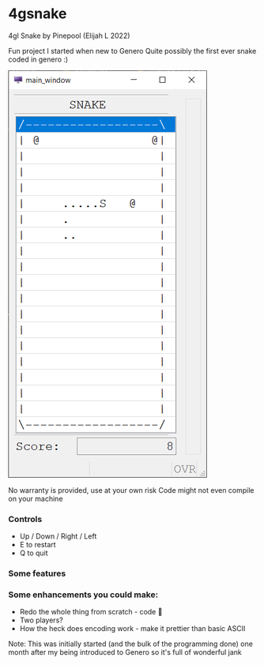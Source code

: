 # 4gsnake
4gl Snake by Pinepool (Elijah L 2022)

Fun project I started when new to Genero
Quite possibly the first ever snake coded in genero :)

![4gsnake window](4GSnake.png)

No warranty is provided, use at your own risk
Code might not even compile on your machine

### Controls
* Up / Down / Right / Left
* E to restart
* Q to quit

### Some features

### Some enhancements you could make:
* Redo the whole thing from scratch - code 🍝
* Two players?
* How the heck does encoding work - make it prettier than basic ASCII

Note: This was initially started (and the bulk of the programming done)
  one month after my being introduced to Genero so it's full of wonderful jank
